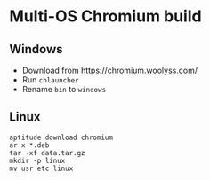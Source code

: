 # Multi-OS Chromium build

## Windows

- Download from https://chromium.woolyss.com/
- Run `chlauncher`
- Rename `bin` to `windows`

## Linux

```
aptitude download chromium
ar x *.deb
tar -xf data.tar.gz
mkdir -p linux
mv usr etc linux
```
